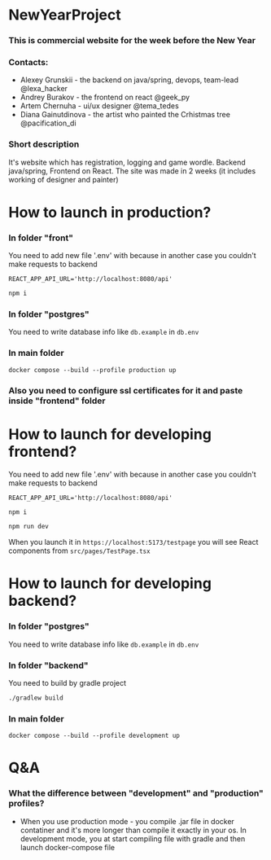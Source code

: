 # NewYearProject

### This is commercial website for the week before the New Year

### Contacts:
* Alexey Grunskii - the backend on java/spring, devops, team-lead @lexa_hacker
* Andrey Burakov - the frontend on react @geek_py
* Artem Chernuha - ui/ux designer @tema_tedes
* Diana Gainutdinova - the artist who painted the Crhistmas tree @pacification_di

### Short description

It's website which has registration, logging and game wordle.
Backend java/spring, Frontend on React.
The site was made in 2 weeks (it includes working of designer and painter)

# How to launch in production?

### In folder "front"
You need to add new file '.env' with because in another case you couldn't make requests to backend
```
REACT_APP_API_URL='http://localhost:8080/api'
```

```bash
npm i
```

### In folder "postgres"

You need to write database info like `db.example` in `db.env`

### In main folder
`docker compose --build --profile production up`

### Also you need to configure ssl certificates for it and paste inside "frontend" folder

# How to launch for developing frontend?

You need to add new file '.env' with because in another case you couldn't make requests to backend
```
REACT_APP_API_URL='http://localhost:8080/api'
```

```bash
npm i

npm run dev
```

When you launch it in `https://localhost:5173/testpage` you will see React components from `src/pages/TestPage.tsx`

# How to launch for developing backend?

### In folder "postgres"

You need to write database info like `db.example` in `db.env`

### In folder "backend"

You need to build by gradle project

```bash
./gradlew build
```

### In main folder
`docker compose --build --profile development up`

# Q&A

### What the difference between "development" and "production" profiles?
- When you use production mode - you compile .jar file in docker contatiner and it's more longer than compile it exactly in your os. In development mode, you at start compiling file with gradle and then launch docker-compose file

